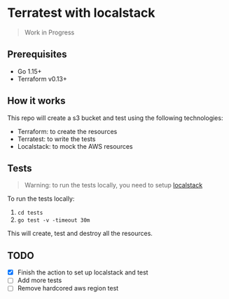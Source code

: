 # Terratest with localstack

> Work in Progress

## Prerequisites
* Go 1.15+
* Terraform v0.13+

## How it works
This repo will create a s3 bucket and test using the following technologies:
* Terraform: to create the resources
* Terratest: to write the tests
* Localstack: to mock the AWS resources

## Tests

> Warning: to run the tests locally, you need to setup [localstack](https://github.com/localstack/localstack)

To run the tests locally:   
1. `cd tests`
2. `go test -v -timeout 30m`

This will create, test and destroy all the resources.

## TODO
- [x] Finish the action to set up localstack and test
- [ ] Add more tests
- [ ] Remove hardcored aws region test

